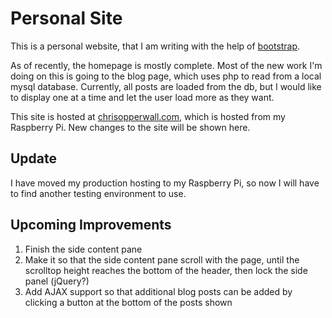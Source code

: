 # Personal Site

This is a personal website, that I am writing with the help of [bootstrap](http://github.com/twitter/bootstrap).

As of recently, the homepage is mostly complete. Most of the new work I'm doing on this is going to the blog page, which uses php to read from a local mysql database. Currently, all posts are loaded from the db, but I would like to display one at a time and let the user load more as they want.

This site is hosted at [chrisopperwall.com](http://chrisopperwall.com), which is hosted from my Raspberry Pi. New changes to the site will be shown here.

## Update

I have moved my production hosting to my Raspberry Pi, so now I will have to find another testing environment to use.

## Upcoming Improvements
1. Finish the side content pane
1. Make it so that the side content pane scroll with the page, until the scrolltop height reaches the bottom of the header, then lock the side panel (jQuery?)
1. Add AJAX support so that additional blog posts can be added by clicking a button at the bottom of the posts shown
